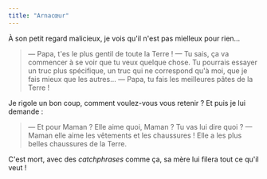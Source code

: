 ```yaml
---
title: "Arnacœur"
---
```


À son petit regard malicieux, je vois qu'il n'est pas mielleux pour rien…

<!-- more -->

> — Papa, t'es le plus gentil de toute la Terre !
> — Tu sais, ça va commencer à se voir que tu veux quelque chose. Tu pourrais essayer un truc plus spécifique, un truc qui ne correspond qu'à moi, que je fais mieux que les autres…
> — Papa, tu fais les meilleures pâtes de la Terre !

Je rigole un bon coup, comment voulez-vous vous retenir ? Et puis je lui demande :

> — Et pour Maman ? Elle aime quoi, Maman ? Tu vas lui dire quoi ?
> — Maman elle aime les vêtements et les chaussures ! Elle a les plus belles chaussures de la Terre.

C'est mort, avec des <i lang="en">catchphrases</i> comme ça, sa mère lui filera tout ce qu'il veut !
